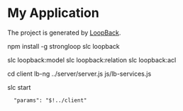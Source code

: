 # My Application

The project is generated by [LoopBack](http://loopback.io).

npm install -g strongloop
slc loopback

slc loopback:model
slc loopback:relation
slc loopback:acl

cd client
lb-ng ../server/server.js js/lb-services.js

slc start

      "params": "$!../client"
